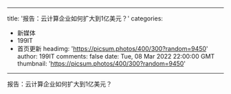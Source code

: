 
---
title: '报告：云计算企业如何扩大到1亿美元？'
categories: 
 - 新媒体
 - 199IT
 - 首页更新
headimg: 'https://picsum.photos/400/300?random=9450'
author: 199IT
comments: false
date: Tue, 08 Mar 2022 22:00:00 GMT
thumbnail: 'https://picsum.photos/400/300?random=9450'
---

<div>   
报告：云计算企业如何扩大到1亿美元？  
</div>
            